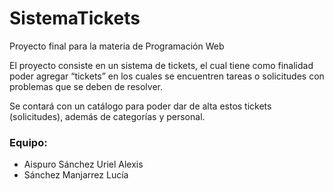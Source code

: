 # SistemaTickets
Proyecto final para la materia de Programación Web

El proyecto consiste en un sistema de tickets, el cual tiene como finalidad poder agregar “tickets” en los cuales se encuentren tareas o solicitudes con problemas que se deben de resolver.

Se contará con un catálogo para poder dar de alta estos tickets (solicitudes), además de categorías y personal.

### Equipo:
- Aispuro Sánchez Uriel Alexis
- Sánchez Manjarrez Lucía
